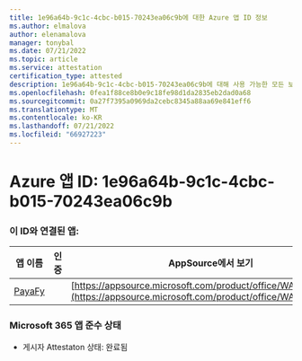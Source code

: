 ```yaml
---
title: 1e96a64b-9c1c-4cbc-b015-70243ea06c9b에 대한 Azure 앱 ID 정보
ms.author: elmalova
author: elenamalova
manager: tonybal
ms.date: 07/21/2022
ms.topic: article
ms.service: attestation
certification_type: attested
description: 1e96a64b-9c1c-4cbc-b015-70243ea06c9b에 대해 사용 가능한 모든 보안 및 규정 준수 정보입니다.
ms.openlocfilehash: 0fea1f88ce8b0e9c18fe98d1da2835eb2dad0a68
ms.sourcegitcommit: 0a27f7395a0969da2cebc8345a88aa69e841eff6
ms.translationtype: MT
ms.contentlocale: ko-KR
ms.lasthandoff: 07/21/2022
ms.locfileid: "66927223"
---
```

# <a name="azure-app-id-1e96a64b-9c1c-4cbc-b015-70243ea06c9b"></a>Azure 앱 ID: 1e96a64b-9c1c-4cbc-b015-70243ea06c9b


### <a name="apps-associated-with-this-id"></a>이 ID와 연결된 앱:
| **앱 이름** | **인증** | **AppSource에서 보기** |
|--------------|---------------|-----------------------|
| [PayaFy](../forward/WA200003397.md) |  | [https://appsource.microsoft.com/product/office/WA200003397](https://appsource.microsoft.com/product/office/WA200003397) |

### <a name="microsoft-365-app-compliance-status"></a>Microsoft 365 앱 준수 상태
- 게시자 Attestaton 상태: 완료됨
